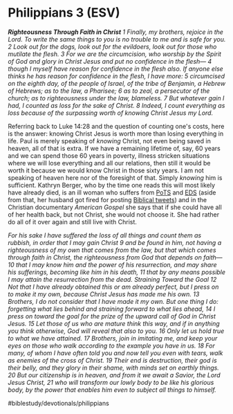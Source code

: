 # Philippians 3 (ESV) 
***Righteousness Through Faith in Christ***
*1 Finally, my brothers, rejoice in the Lord. To write the same things to you is no trouble to me and is safe for you.*
*2 Look out for the dogs, look out for the evildoers, look out for those who mutilate the flesh. 3 For we are the circumcision, who worship by the Spirit of God and glory in Christ Jesus and put no confidence in the flesh— 4 though I myself have reason for confidence in the flesh also. If anyone else thinks he has reason for confidence in the flesh, I have more: 5 circumcised on the eighth day, of the people of Israel, of the tribe of Benjamin, a Hebrew of Hebrews; as to the law, a Pharisee; 6 as to zeal, a persecutor of the church; as to righteousness under the law, blameless. 7 But whatever gain I had, I counted as loss for the sake of Christ. 8 Indeed, I count everything as loss because of the surpassing worth of knowing Christ Jesus my Lord.*

Referring back to Luke 14:28 and the question of counting one's costs, here is the answer: knowing Christ Jesus is worth more than losing everything in life. Paul is merely speaking of *knowing* Christ, not even being saved in heaven, all of that is extra. If we have a remaining lifetime of, say, 60 years and we can spend those 60 years in poverty, illness stricken situations where we will lose everything and all our relations, then still it would be worth it because we would know Christ in those sixty years. I am not speaking of heaven here nor of the foresight of that. Simply *knowing* him is sufficient. 
Kathryn Berger, who by the time one reads this will most likely have already died, is an ill woman who suffers from [PoTS](https://en.wikipedia.org/wiki/Postural_orthostatic_tachycardia_syndrome) and [EDS](https://en.wikipedia.org/wiki/Ehlers%E2%80%93Danlos_syndromes) (aside from that, her husband got fired for posting [Biblical tweets](https://www1.cbn.com/cbnnews/us/2020/february/asking-for-help-isnt-easy-crossfit-spokesperson-fired-for-biblical-tweet-raising-funds-for-wifes-life-saving-transplant)) and in the Christian documentary *American Gospel* she says that if she could have all of her health back, but not Christ, she would not choose it. She had rather do all of it over again and still live with Christ. 

*For his sake I have suffered the loss of all things and count them as rubbish, in order that I may gain Christ 9 and be found in him, not having a righteousness of my own that comes from the law, but that which comes through faith in Christ, the righteousness from God that depends on faith— 10 that I may know him and the power of his resurrection, and may share his sufferings, becoming like him in his death, 11 that by any means possible I may attain the resurrection from the dead.*
*Straining Toward the Goal*
*12 Not that I have already obtained this or am already perfect, but I press on to make it my own, because Christ Jesus has made me his own. 13 Brothers, I do not consider that I have made it my own. But one thing I do: forgetting what lies behind and straining forward to what lies ahead, 14 I press on toward the goal for the prize of the upward call of God in Christ Jesus. 15 Let those of us who are mature think this way, and if in anything you think otherwise, God will reveal that also to you. 16 Only let us hold true to what we have attained.*
*17 Brothers, join in imitating me, and keep your eyes on those who walk according to the example you have in us. 18 For many, of whom I have often told you and now tell you even with tears, walk as enemies of the cross of Christ. 19 Their end is destruction, their god is their belly, and they glory in their shame, with minds set on earthly things. 20 But our citizenship is in heaven, and from it we await a Savior, the Lord Jesus Christ, 21 who will transform our lowly body to be like his glorious body, by the power that enables him even to subject all things to himself.*

#biblestudy/devotionals/philippians
